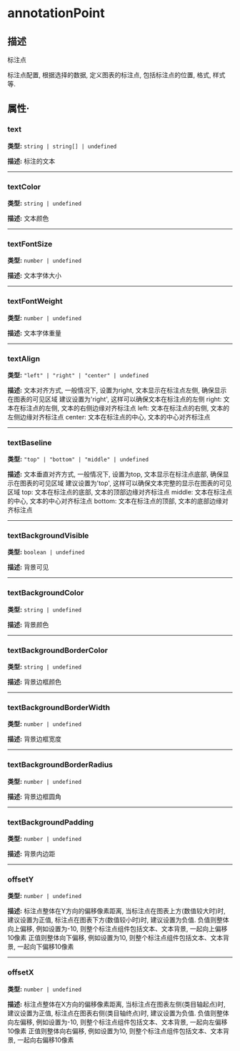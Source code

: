 # annotationPoint
## 描述
标注点

标注点配置, 根据选择的数据, 定义图表的标注点, 包括标注点的位置, 格式, 样式等.


## 属性·

### text

**类型:** `string | string[] | undefined`

**描述:**
标注的文本

---

### textColor

**类型:** `string | undefined`

**描述:**
文本颜色

---

### textFontSize

**类型:** `number | undefined`

**描述:**
文本字体大小

---

### textFontWeight

**类型:** `number | undefined`

**描述:**
文本字体重量

---

### textAlign

**类型:** `"left" | "right" | "center" | undefined`

**描述:**
文本对齐方式, 一般情况下, 设置为right, 文本显示在标注点左侧, 确保显示在图表的可见区域
建议设置为'right', 这样可以确保文本在标注点的左侧
right: 文本在标注点的左侧, 文本的右侧边缘对齐标注点
left: 文本在标注点的右侧, 文本的左侧边缘对齐标注点
center: 文本在标注点的中心, 文本的中心对齐标注点

---

### textBaseline

**类型:** `"top" | "bottom" | "middle" | undefined`

**描述:**
文本垂直对齐方式, 一般情况下, 设置为top, 文本显示在标注点底部, 确保显示在图表的可见区域
建议设置为'top', 这样可以确保文本完整的显示在图表的可见区域
top: 文本在标注点的底部, 文本的顶部边缘对齐标注点
middle: 文本在标注点的中心, 文本的中心对齐标注点
bottom: 文本在标注点的顶部, 文本的底部边缘对齐标注点

---

### textBackgroundVisible

**类型:** `boolean | undefined`

**描述:**
背景可见

---

### textBackgroundColor

**类型:** `string | undefined`

**描述:**
背景颜色

---

### textBackgroundBorderColor

**类型:** `string | undefined`

**描述:**
背景边框颜色

---

### textBackgroundBorderWidth

**类型:** `number | undefined`

**描述:**
背景边框宽度

---

### textBackgroundBorderRadius

**类型:** `number | undefined`

**描述:**
背景边框圆角

---

### textBackgroundPadding

**类型:** `number | undefined`

**描述:**
背景内边距

---

### offsetY

**类型:** `number | undefined`

**描述:**
标注点整体在Y方向的偏移像素距离, 当标注点在图表上方(数值较大时)时, 建议设置为正值, 标注点在图表下方(数值较小时)时, 建议设置为负值.
负值则整体向上偏移, 例如设置为-10, 则整个标注点组件包括文本、文本背景, 一起向上偏移10像素
正值则整体向下偏移, 例如设置为10, 则整个标注点组件包括文本、文本背景, 一起向下偏移10像素

---

### offsetX

**类型:** `number | undefined`

**描述:**
标注点整体在X方向的偏移像素距离, 当标注点在图表左侧(类目轴起点)时, 建议设置为正值, 标注点在图表右侧(类目轴终点)时, 建议设置为负值.
负值则整体向左偏移, 例如设置为-10, 则整个标注点组件包括文本、文本背景, 一起向左偏移10像素
正值则整体向右偏移, 例如设置为10, 则整个标注点组件包括文本、文本背景, 一起向右偏移10像素